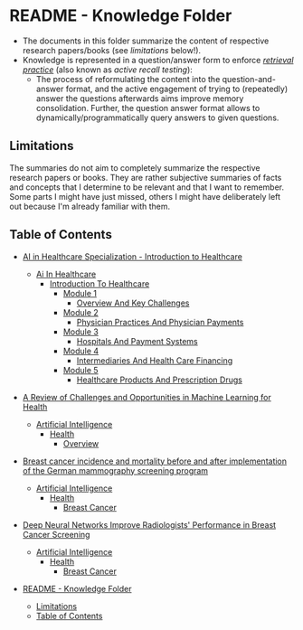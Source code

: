 # README - Knowledge Folder

- The documents in this folder summarize the content of respective research papers/books (see *limitations* below!).
- Knowledge is represented in a question/answer form to enforce [_retrieval practice_](https://www.learningscientists.org/retrieval-practice) (also known as  _active recall testing_):
  - The process of reformulating the content into the question-and-answer format, and the active engagement of trying to (repeatedly) answer the questions afterwards aims improve memory consolidation. Further, the question answer format allows to dynamically/programmatically query answers to given questions.

## Limitations

The summaries do not aim to completely summarize the respective research papers or books. They are rather subjective summaries of facts and concepts that I determine to be relevant and that I want to
remember. Some parts I might have just missed, others I might have deliberately left out because I'm already familiar with them.

## Table of Contents




   * [AI in Healthcare Specialization - Introduction to Healthcare](ai_in_healthcare_specialization_-_introduction_to_healthcare.md#ai-in-healthcare-specialization---introduction-to-healthcare)
      * [Ai In Healthcare](ai_in_healthcare_specialization_-_introduction_to_healthcare.md#ai-in-healthcare)
         * [Introduction To Healthcare](ai_in_healthcare_specialization_-_introduction_to_healthcare.md#introduction-to-healthcare)
            * [Module 1](ai_in_healthcare_specialization_-_introduction_to_healthcare.md#module-1)
               * [Overview And Key Challenges](ai_in_healthcare_specialization_-_introduction_to_healthcare.md#overview-and-key-challenges)
            * [Module 2](ai_in_healthcare_specialization_-_introduction_to_healthcare.md#module-2)
               * [Physician Practices And Physician Payments](ai_in_healthcare_specialization_-_introduction_to_healthcare.md#physician-practices-and-physician-payments)
            * [Module 3](ai_in_healthcare_specialization_-_introduction_to_healthcare.md#module-3)
               * [Hospitals And Payment Systems](ai_in_healthcare_specialization_-_introduction_to_healthcare.md#hospitals-and-payment-systems)
            * [Module 4](ai_in_healthcare_specialization_-_introduction_to_healthcare.md#module-4)
               * [Intermediaries And Health Care Financing](ai_in_healthcare_specialization_-_introduction_to_healthcare.md#intermediaries-and-health-care-financing)
            * [Module 5](ai_in_healthcare_specialization_-_introduction_to_healthcare.md#module-5)
               * [Healthcare Products And Prescription Drugs](ai_in_healthcare_specialization_-_introduction_to_healthcare.md#healthcare-products-and-prescription-drugs)

   * [A Review of Challenges and Opportunities in Machine Learning for Health](a_review_of_challenges_and_opportunities_in_machine_learning_for_health.md#a-review-of-challenges-and-opportunities-in-machine-learning-for-health)
      * [Artificial Intelligence](a_review_of_challenges_and_opportunities_in_machine_learning_for_health.md#artificial-intelligence)
         * [Health](a_review_of_challenges_and_opportunities_in_machine_learning_for_health.md#health)
            * [Overview](a_review_of_challenges_and_opportunities_in_machine_learning_for_health.md#overview)

   * [Breast cancer incidence and mortality before and after implementation of the German mammography screening program](breast_cancer_incidence_and_mortality_before_and_after_implementation_of_the_german_mammography_screening_program.md#breast-cancer-incidence-and-mortality-before-and-after-implementation-of-the-german-mammography-screening-program)
      * [Artificial Intelligence](breast_cancer_incidence_and_mortality_before_and_after_implementation_of_the_german_mammography_screening_program.md#artificial-intelligence)
         * [Health](breast_cancer_incidence_and_mortality_before_and_after_implementation_of_the_german_mammography_screening_program.md#health)
            * [Breast Cancer](breast_cancer_incidence_and_mortality_before_and_after_implementation_of_the_german_mammography_screening_program.md#breast-cancer)

   * [Deep Neural Networks Improve Radiologists' Performance in Breast Cancer Screening](deep_neural_networks_improve_radiologists'_performance_in_breast_cancer_screening.md#deep-neural-networks-improve-radiologists-performance-in-breast-cancer-screening)
      * [Artificial Intelligence](deep_neural_networks_improve_radiologists'_performance_in_breast_cancer_screening.md#artificial-intelligence)
         * [Health](deep_neural_networks_improve_radiologists'_performance_in_breast_cancer_screening.md#health)
            * [Breast Cancer](deep_neural_networks_improve_radiologists'_performance_in_breast_cancer_screening.md#breast-cancer)

   * [README - Knowledge Folder](readme.md#readme---knowledge-folder)
      * [Limitations](readme.md#limitations)
      * [Table of Contents](readme.md#table-of-contents)


